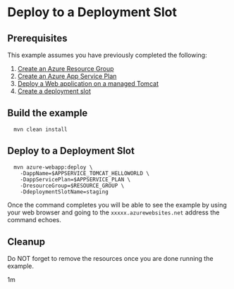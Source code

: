 
# Deploy to a Deployment Slot

## Prerequisites

This example assumes you have previously completed the following:

1. [Create an Azure Resource Group](../../group/create/)
1. [Create an Azure App Service Plan](../create-plan/)
1. [Deploy a Web application on a managed Tomcat](../tomcat-helloworld/)
1. [Create a deployment slot](../create-deployment-slot/)

## Build the example

<!-- workflow.include(../create-deployment-slot/README.md) -->

````shell
  mvn clean install
````

## Deploy to a Deployment Slot

````shell
  mvn azure-webapp:deploy \
    -DappName=$APPSERVICE_TOMCAT_HELLOWORLD \
    -DappServicePlan=$APPSERVICE_PLAN \
    -DresourceGroup=$RESOURCE_GROUP \
    -DdeploymentSlotName=staging
````

<!-- workflow.directOnly() 

export RESULT=$(az webapp deployment slot list --resource-group $RESOURCE_GROUP --name $APPSERVICE_TOMCAT_HELLOWORLD --output tsv --query [0].state)
if [[ "$RESULT" != Running ]]; then
  echo 'Deployment slot is NOT running'
  az group delete --name $RESOURCE_GROUP --yes || true
  exit 1
fi

export URL=https://$(az webapp deployment slot list --resource-group $RESOURCE_GROUP --name $APPSERVICE_TOMCAT_HELLOWORLD --output tsv --query [0].defaultHostName)
export RESULT=$(curl $URL)

az group delete --name $RESOURCE_GROUP --yes || true

if [[ "$RESULT" != *"Hello World"* ]]; then
  echo "Response did not contain 'Hello World'"
  exit 1
fi

  -->

Once the command completes you will be able to see the example by using your 
web browser and going to the ```xxxxx.azurewebsites.net``` address the command
echoes.

## Cleanup

Do NOT forget to remove the resources once you are done running the example.

1m
